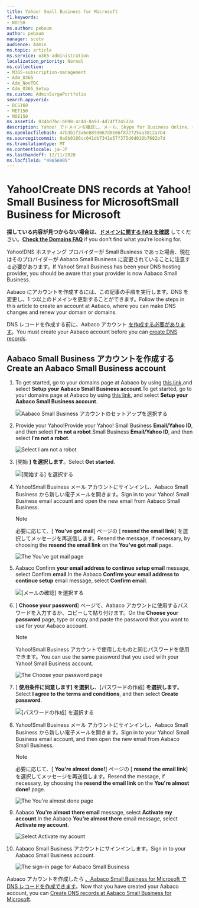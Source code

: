 ```yaml
---
title: Yahoo! Small Business for Microsoft
f1.keywords:
- NOCSH
ms.author: pebaum
author: pebaum
manager: scotv
audience: Admin
ms.topic: article
ms.service: o365-administration
localization_priority: Normal
ms.collection:
- M365-subscription-management
- Adm_O365
- Adm_NonTOC
- Adm_O365_Setup
ms.custom: AdminSurgePortfolio
search.appverid:
- BCS160
- MET150
- MOE150
ms.assetid: 034bd7bc-b098-4c4d-8a93-4d74ff24532a
description: Yahoo! でドメインを確認し、メール、Skype for Business Online、その他のサービスの DNS レコードを設定する方法について学習します。 Small Business for Microsoft。
ms.openlocfilehash: 47b3b1f3a6e889d067d0166f872725aa3812a7b4
ms.sourcegitcommit: 0a8b0186cc041db7341e57f375d0d010b7682b7d
ms.translationtype: MT
ms.contentlocale: ja-JP
ms.lasthandoff: 12/11/2020
ms.locfileid: "49656905"
---
```

# <a name="create-dns-records-at-yahoo-small-business-for-microsoft"></a><span data-ttu-id="58714-105">Yahoo!</span><span class="sxs-lookup"><span data-stu-id="58714-105">Create DNS records at Yahoo!</span></span> <span data-ttu-id="58714-106">Small Business for Microsoft</span><span class="sxs-lookup"><span data-stu-id="58714-106">Small Business for Microsoft</span></span>

 <span data-ttu-id="58714-107">**探している内容が見つからない場合は、[ドメインに関する FAQ を確認](../setup/domains-faq.yml)** してください。</span><span class="sxs-lookup"><span data-stu-id="58714-107">**[Check the Domains FAQ](../setup/domains-faq.yml)** if you don't find what you're looking for.</span></span> 
  
<span data-ttu-id="58714-p104">Yahoo!DNS ホスティング プロバイダーが Small Business であった場合、現在はそのプロバイダーが Aabaco Small Business に変更されていることに注意する必要があります。</span><span class="sxs-lookup"><span data-stu-id="58714-p104">If Yahoo! Small Business has been your DNS hosting provider, you should be aware that your provider is now Aabaco Small Business.</span></span>
  
<span data-ttu-id="58714-110">Aabaco にアカウントを作成するには、この記事の手順を実行します。DNS を変更し、1 つ以上のドメインを更新することができます。</span><span class="sxs-lookup"><span data-stu-id="58714-110">Follow the steps in this article to create an account at Aabaco, where you can make DNS changes and renew your domain or domains.</span></span>
  
<span data-ttu-id="58714-111">DNS レコードを作成する前に、Aabaco アカウント [を作成する必要があります](../get-help-with-domains/create-dns-records-at-any-dns-hosting-provider.md)。</span><span class="sxs-lookup"><span data-stu-id="58714-111">You must create your Aabaco account before you can [create DNS records](../get-help-with-domains/create-dns-records-at-any-dns-hosting-provider.md).</span></span>

  
## <a name="create-an-aabaco-small-business-account"></a><span data-ttu-id="58714-112">Aabaco Small Business アカウントを作成する</span><span class="sxs-lookup"><span data-stu-id="58714-112">Create an Aabaco Small Business account</span></span>

1. <span data-ttu-id="58714-113">To get started, go to your domains page at Aabaco by using [this link,](https://www.luminate.com/services/)and select **Setup your Aabaco Small Business account**.</span><span class="sxs-lookup"><span data-stu-id="58714-113">To get started, go to your domains page at Aabaco by using [this link](https://www.luminate.com/services/), and select **Setup your Aabaco Small Business account**.</span></span>
    
    ![Aabaco Small Business アカウントのセットアップを選択する](../../media/d708f272-d42f-40a1-9aaf-d05d8cfd55cf.png)
  
2. <span data-ttu-id="58714-115">Provide your Yahoo!</span><span class="sxs-lookup"><span data-stu-id="58714-115">Provide your Yahoo!</span></span> <span data-ttu-id="58714-116">Small Business **Email/Yahoo ID**, and then select **I'm not a robot**.</span><span class="sxs-lookup"><span data-stu-id="58714-116">Small Business **Email/Yahoo ID**, and then select **I'm not a robot**.</span></span>
    
    ![Select I am not a robot](../../media/ded4b5dd-4e04-4baa-ae31-8426b5799151.png)
  
3. <span data-ttu-id="58714-118">[開始 **] を選択します**。</span><span class="sxs-lookup"><span data-stu-id="58714-118">Select **Get started**.</span></span>
    
    ![[開始する] を選択する](../../media/6674707d-c222-4f0d-bec4-229d39ab2499.png)
  
4. <span data-ttu-id="58714-p106">Yahoo!Small Business メール アカウントにサインインし、Aabaco Small Business から新しい電子メールを開きます。</span><span class="sxs-lookup"><span data-stu-id="58714-p106">Sign in to your Yahoo! Small Business email account and open the new email from Aabaco Small Business.</span></span>
    
    > [!NOTE]
    > <span data-ttu-id="58714-122">必要に応じて、[ **You've got mail**] ページの [ **resend the email link**] を選択してメッセージを再送信します。</span><span class="sxs-lookup"><span data-stu-id="58714-122">Resend the message, if necessary, by choosing the **resend the email link** on the **You've got mail** page.</span></span> 
  
    ![The You've got mail page](../../media/2e02fc30-6cca-40d6-bb64-131a41b4a369.png)
  
5. <span data-ttu-id="58714-124">Aabaco Confirm **your email address to continue setup email** message, select Confirm **email**.</span><span class="sxs-lookup"><span data-stu-id="58714-124">In the Aabaco **Confirm your email address to continue setup** email message, select **Confirm email**.</span></span>
    
    ![[メールの確認] を選択する](../../media/eb5f5526-6f90-4a10-83a7-5249a1ebd562.png)
  
6. <span data-ttu-id="58714-126">[ **Choose your password**] ページで、Aabaco アカウントに使用するパスワードを入力するか、コピーして貼り付けます。</span><span class="sxs-lookup"><span data-stu-id="58714-126">On the **Choose your password** page, type or copy and paste the password that you want to use for your Aabaco account.</span></span> 
    
    > [!NOTE]
    > <span data-ttu-id="58714-p107">Yahoo!Small Business アカウントで使用したものと同じパスワードを使用できます。</span><span class="sxs-lookup"><span data-stu-id="58714-p107">You can use the same password that you used with your Yahoo! Small Business account.</span></span> 
  
    ![The Choose your password page](../../media/cc592345-72d1-4a41-9410-a1f3345cfd1d.png)
  
7. <span data-ttu-id="58714-130">[ **使用条件に同意します] を選択し**、[パスワードの作成] **を選択します**。</span><span class="sxs-lookup"><span data-stu-id="58714-130">Select **I agree to the terms and conditions**, and then select **Create password**.</span></span>
    
    ![[パスワードの作成] を選択する](../../media/434aa6a3-076e-4abf-a9cf-31145786e819.png)
  
8. <span data-ttu-id="58714-p108">Yahoo!Small Business メール アカウントにサインインし、Aabaco Small Business から新しい電子メールを開きます。</span><span class="sxs-lookup"><span data-stu-id="58714-p108">Sign in to your Yahoo! Small Business email account, and then open the new email from Aabaco Small Business.</span></span>
    
    > [!NOTE]
    > <span data-ttu-id="58714-p109">必要に応じて、[ **You're almost done!**] ページの [ **resend the email link**] を選択してメッセージを再送信します。</span><span class="sxs-lookup"><span data-stu-id="58714-p109">Resend the message, if necessary, by choosing the **resend the email link** on the **You're almost done!** page.</span></span> 
  
    ![The You're almost done page](../../media/1a4142a3-e140-48a8-9c80-aa126ff08179.png)
  
9. <span data-ttu-id="58714-137">Aabaco **You're almost there email** message, select **Activate my account**.</span><span class="sxs-lookup"><span data-stu-id="58714-137">In the Aabaco **You're almost there** email message, select **Activate my account**.</span></span>
    
    ![Select Activate my acount](../../media/e76d5edc-d8ba-4d8d-872d-d916716c3618.png)
  
10. <span data-ttu-id="58714-139">Aabaco Small Business アカウントにサインインします。</span><span class="sxs-lookup"><span data-stu-id="58714-139">Sign in to your Aabaco Small Business account.</span></span>
    
    ![The sign-in page for Aabaco Small Business](../../media/4ef3cfc3-26da-4e03-932b-9346ef217848.png)
  
<span data-ttu-id="58714-141">Aabaco アカウントを作成したら [、Aabaco Small Business for Microsoft で DNS レコードを作成できます](../get-help-with-domains/create-dns-records-at-any-dns-hosting-provider.md)。</span><span class="sxs-lookup"><span data-stu-id="58714-141">Now that you have created your Aabaco account, you can [Create DNS records at Aabaco Small Business for Microsoft](../get-help-with-domains/create-dns-records-at-any-dns-hosting-provider.md).</span></span>
  
